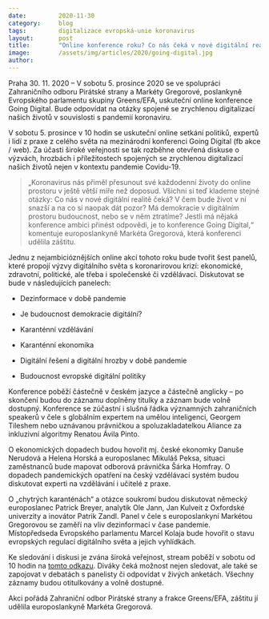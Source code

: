 ```yaml
---
date:         2020-11-30
category:     blog
tags:         digitalizace evropská-unie koronavirus
layout:       post
title:        "Online konference roku? Co nás čeká v nové digitální realitě"
image:        /assets/img/articles/2020/going-digital.jpg
author:       
---
```




Praha 30. 11. 2020 – V sobotu 5. prosince 2020 se ve spolupráci Zahraničního odboru Pirátské strany a Markéty Gregorové, poslankyně Evropského parlamentu skupiny Greens/EFA, uskuteční online konference Going Digital. Bude odpovídat na otázky spojené se zrychlenou digitalizací našich životů v souvislosti s pandemií koronaviru.

V sobotu 5. prosince v 10 hodin se uskuteční online setkání politiků, expertů i lidí z praxe z celého světa na mezinárodní konferenci Going Digital (fb akce / web). Za účasti široké veřejnosti se tak rozběhne otevřená diskuse o výzvách, hrozbách i příležitostech spojených se zrychlenou digitalizací našich životů nejen v kontextu pandemie Covidu-19.

> „Koronavirus nás přiměl přesunout své každodenní životy do online prostoru v ještě větší míře než doposud. Všichni si teď klademe stejné otázky: Co nás v nové digitální realitě čeká? V čem bude život v ní snazší a na co si naopak dát pozor? Má demokracie v digitálním prostoru budoucnost, nebo se v něm ztratíme? Jestli má nějaká konference ambici přinést odpovědi, je to konference Going Digital,“ komentuje europoslankyně Markéta Gregorová, která konferenci udělila záštitu.

Jednu z nejambicióznějších online akcí tohoto roku bude tvořit šest panelů, které propojí výzvy digitálního světa s koronarirovou krizí: ekonomické, zdravotní, politické, ale třeba i společenské či vzdělávací. Diskutovat se bude v následujících panelech:


* Dezinformace v době pandemie

* Je budoucnost demokracie digitální?

* Karanténní vzdělávání

* Karanténní ekonomika

* Digitální řešení a digitální hrozby v době pandemie

* Budoucnost evropské digitální politiky



Konference poběží částečně v českém jazyce a částečně anglicky – po skončení budou do záznamu doplněny titulky a záznam bude volně dostupný. Konference se zúčastní i slušná řádka významných zahraničních speakerů v čele s globálním expertem na umělou inteligenci, Georgem Tileshem nebo uznávanou právničkou a spoluzakladatelkou Aliance za inkluzivní algoritmy Renatou Ávila Pinto.

O ekonomických dopadech budou hovořit mj. české ekonomky Danuše Nerudová a Helena Horská a europoslanec Mikuláš Peksa, situaci zaměstnanců bude mapovat odborová právnička Šárka Homfray. O dopadech pandemických opatření na český vzdělávací systém budou diskutovat experti na vzdělávání i učitelé z praxe.

O „chytrých karanténách“ a otázce soukromí budou diskutovat německý europoslanec Patrick Breyer, analytik Ole Jann, Jan Kulveit z Oxfordské univerzity a inovátor Patrik Zandl. Panel v čele s europoslankyní Markétou Gregorovou se zaměří na vliv dezinformací v čase pandemie. Místopředseda Evropského parlamentu Marcel Kolaja bude hovořit o stavu evropských regulací digitálního světa a jejich vyhlídkách.

Ke sledování i diskusi je zvána široká veřejnost, stream poběží v sobotu od 10 hodin na [tomto odkazu](https://zo.pirati.cz/digi/). Diváky čeká možnost nejen sledovat, ale také se zapojovat v debatách s panelisty či odpovídat v živých anketách. Všechny záznamy budou otitulkovány a volně dostupné.

Akci pořádá Zahraniční odbor Pirátské strany a frakce Greens/EFA, záštitu jí udělila europoslankyně Markéta Gregorová.
